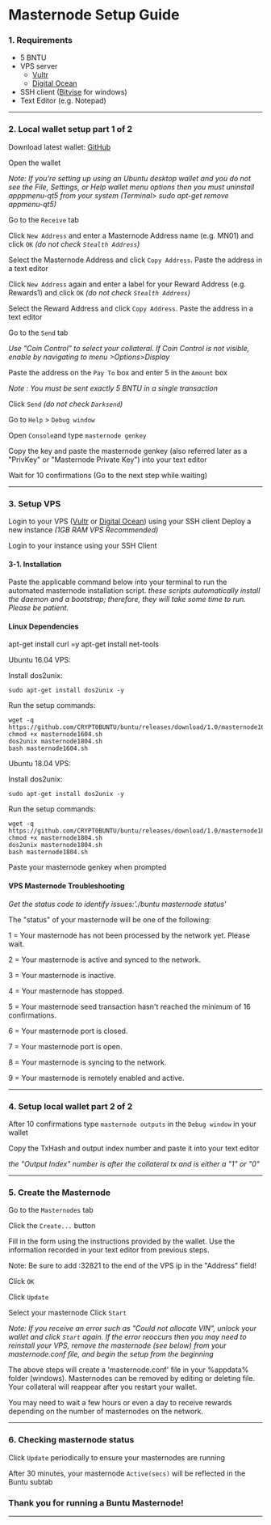 # Masternode Setup Guide

### 1. Requirements
* 5 BNTU  
* VPS server
	* [Vultr](https://www.vultr.com/?ref=7684542)
	* [Digital Ocean](https://m.do.co/c/917baa6de4c8)
* SSH client ([Bitvise](https://www.bitvise.com/) for windows)
* Text Editor (e.g. Notepad)
___
### 2. Local wallet setup part 1 of 2  
Download latest wallet: [GitHub](https://github.com/CRYPT0BUNTU/buntu/releases)  

Open the wallet

 *Note: If you're setting up using an Ubuntu desktop wallet and you do not see the File, Settings, or Help wallet menu options then you must uninstall apppmenu-qt5 from your system (Terminal> sudo apt-get remove appmenu-qt5)*

Go to the `Receive` tab

Click `New Address` and enter a Masternode Address name (e.g. MN01) and click `OK` *(do not check `Stealth Address`)*  

Select the Masternode Address and click `Copy Address`. Paste the address in a text editor  

Click `New Address` again and enter a label for your Reward Address (e.g. Rewards1) and click `OK` *(do not check `Stealth Address`)*  

Select the Reward Address and click `Copy Address`. Paste the address in a text editor

Go to the `Send` tab

*Use "Coin Control" to select your collateral. If Coin Control is not visible, enable by navigating to menu >Options>Display*

Paste the address on the `Pay To` box and enter 5 in the `Amount` box  

*Note : You must be sent exactly 5 BNTU in a single transaction*  

Click `Send` *(do not check `Darksend`)*

Go to `Help` > `Debug window`  

Open `Console`and type `masternode genkey`

Copy the key and paste the masternode genkey (also referred later as a "PrivKey" or "Masternode Private Key") into your text editor  

Wait for 10 confirmations (Go to the next step while waiting)
___
### 3. Setup VPS   
Login to your VPS ([Vultr](https://www.vultr.com/?ref=7684542) or [Digital Ocean](https://m.do.co/c/917baa6de4c8)) using your SSH client
Deploy a new instance *(1GB RAM  VPS Recommended)*

Login to your instance using your SSH Client

#### 3-1. Installation  

Paste the applicable command below into your terminal to run the automated masternode installation script.
*these scripts automatically install the daemon and a bootstrap; therefore, they will take some time to run. Please be patient.*

#### Linux Dependencies
apt-get install curl =y
apt-get install net-tools

Ubuntu 16.04 VPS:

Install dos2unix:
```
sudo apt-get install dos2unix -y

```
Run the setup commands:

```
wget -q https://github.com/CRYPT0BUNTU/buntu/releases/download/1.0/masternode1604.sh
chmod +x masternode1604.sh
dos2unix masternode1804.sh
bash masternode1604.sh

```  

Ubuntu 18.04 VPS:

Install dos2unix:
```
sudo apt-get install dos2unix -y

```
Run the setup commands:

```
wget -q https://github.com/CRYPT0BUNTU/buntu/releases/download/1.0/masternode1804.sh
chmod +x masternode1804.sh
dos2unix masternode1804.sh
bash masternode1804.sh

```  
Paste your masternode genkey when prompted

#### VPS Masternode Troubleshooting

*Get the status code to identify issues:'./buntu masternode status'* 

The "status" of your masternode will be one of the following:

1 = Your masternode has not been processed by the network yet. Please wait.

2 = Your masternode is active and synced to the network.

3 = Your masternode is inactive.

4 = Your masternode has stopped.

5 = Your masternode seed transaction hasn't reached the minimum of 16 confirmations.

6 = Your masternode port is closed.

7 = Your masternode port is open.

8 = Your masternode is syncing to the network.

9 = Your masternode is remotely enabled and active.
___
### 4. Setup local wallet part 2 of 2  

After 10 confirmations type `masternode outputs` in the `Debug window` in your wallet

Copy the TxHash and output index number and paste it into your text editor

*the "Output Index" number is after the collateral tx and is either a "1" or "0"*
___
### 5. Create the Masternode  
Go to the `Masternodes` tab

Click the `Create...` button

Fill in the form using the instructions provided by the wallet. Use the information recorded in your text editor from previous steps.

Note: Be sure to add :32821 to the end of the VPS ip in the "Address" field!

Click `OK`  

Click `Update`  

Select your masternode
Click `Start`  

*Note: If you receive an error such as "Could not allocate VIN", unlock your wallet and click `Start` again.*
*If the error reoccurs then you may need to reinstall your VPS, remove the masternode (see below) from your masternode.conf file, and begin the setup from the beginning*

The above steps will create a 'masternode.conf' file in your %appdata% folder (windows).
Masternodes can be removed by editing or deleting file. Your collateral will reappear after you restart your wallet.

You may need to wait a few hours or even a day to receive rewards depending on the number of masternodes on the network.
___
### 6. Checking masternode status  
Click `Update` periodically to ensure your masternodes are running

After 30 minutes, your masternode `Active(secs)` will be reflected in the Buntu subtab

### Thank you for running a Buntu Masternode!
___
